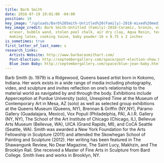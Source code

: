```yaml
---
title: Barb Smith
date: 2016-07-19 19:01:00 -04:00
position: 19
key_image: "/uploads/Barb%20Smith-Untitled%20(Family)-2018-mixed%20media-16x8.75x2%20inches-web%20res.jpg"
key_image_credit: Barb Smith-Untitled (Family)-2018-Ceramic, bronze, extracted pencil
  eraser, bubble wand, stolen pool chalk, air dry clay, Aqua Resin, terracotta, mask
  making latex, cooking twine, baby powder-16 x 8.75 x 2 inches
is_sometimes: true
first_letter_of_last_name: s
research_links:
  Artists Website: http://www.barbarasmithart.com/
  Post-Election: http://septembergallery.com/space/post-election-show.html
  Blue Jean Baby: http://septembergallery.com/space/blue-jean-baby.html
---
```


Barb Smith (b. 1979) is a Ridgewood, Queens based artist born in Kokomo, Indiana. Her work exists in a wide range of media including photography, video, and sculpture and invites reflection on one’s relationship to the material world as navigated by and through the body. Exhibitions include Apperception at Purdue University (solo), Unexpired Time at the Museum of Contemporary Art in Mesa, AZ (solo) as well as selected group exhibitions at the Queens Museum (Queens, NY), Brennan & Griffin (NY,NY), Páramo Gallery (Guadalajara, Mexico), Vox Populi (Philadelphia, PA), A.I.R. Gallery (NY, NY), The School of the Art Institute of Chicago (Chicago, IL), Bellevue Arts Museum (Bellevue, WA), UICA (Grand Rapids, MI), and CoCA Seattle (Seattle, WA). Smith was awarded a New York Foundation for the Arts Fellowship in Sculpture (2011) and attended the Skowhegan School of Painting and Sculpture (2012). Her writing has been featured in The Shawangunk Review, No Dear Magazine, The Saint Lucy, Makhzin, and The Brooklyn Rail. She received a Master of Fine Arts in Sculpture from Bard College. Smith lives and works in Brooklyn, NY.